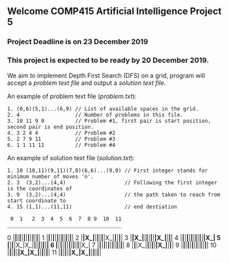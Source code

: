 ## Welcome COMP415 Artificial Intelligence Project 5

### Project Deadline is on **23 December 2019**

### This project is expected to be ready by **20 December 2019**.

We aim to implement Depth First Search (DFS) on a grid, program will accept a _problem text file_ and output a _solution text file_.

An example of problem text file (_problem.txt_):
```
1. (0,6)(5,1)...(6,9) // List of available spaces in the grid.
2. 4                  // Number of problems in this file.
3. 10 11 9 0          // Problem #1, first pair is start position, second pair is end position.
4. 3 2 4 4            // Problem #2
5. 2 7 9 11           // Problem #3
6. 1 1 11 11          // Problem #4
```
An example of solution text file (_solution.txt_):
```
1. 10 (10,11)(9,11)(7,8)(6,6)...(9,0) // First integer stands for minimum number of moves 'n'.
2. 3  (3,2)...(4,4)                   // Following the first integer is the coordinates of
3. 9  (3,2)...(4,4)                   // the path taken to reach from start coordinate to
4. 15 (1,1)...(11,11)                 // end destiation
```
     0  1   2  3  4  5  6  7  8 9  10  11
    _____________________________________
0   |__|__|__|__|__|__|__|__|__|__|__|__|
1   |__|__|__|__|__|__|__|__|__|__|__|__|
2   |__|X_|__|__|__|__|__|X_|__|__|__|__|
3   |__|X_|__|__|__|__|__|__|X_|__|__|__|
4   |__|__|__|__|__|__|__|__|__|__|__|X_|
5   |__|__|__|X_|X_|__|__|__|__|__|__|__|
6   |__|__|__|__|__|__|__|__|__|__|__|X_|
7   |__|__|__|__|__|__|__|__|__|__|__|__|
8   |__|__|X_|__|__|__|__|__|X_|__|__|__|
9   |__|__|__|__|__|__|__|__|__|__|__|__|
10  |__|__|__|__|__|X_|X_|__|__|__|__|__|
11  |__|__|__|__|__|X_|X_|__|__|__|__|__|

